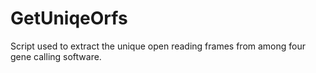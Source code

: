 # GetUniqeOrfs
Script used to extract the unique open reading frames from among four gene calling software.
